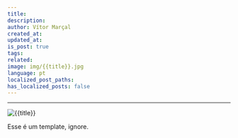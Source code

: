 ```yaml
---
title: 
description: 
author: Vítor Marçal
created_at: 
updated_at: 
is_post: true
tags: 
related: 
image: img/{{title}}.jpg
language: pt
localized_post_paths: 
has_localized_posts: false
---
```

----

![{{title}}](img/{{title}}.jpg)

Esse é um template, ignore.